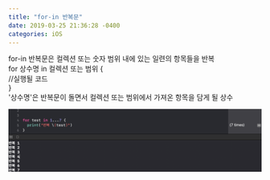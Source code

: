 ```yaml
---
title: "for-in 반복문"
date: 2019-03-25 21:36:28 -0400
categories: iOS
---
```

for-in 반복문은 컬렉션 또는 숫자 범위 내에 있는 일련의 항목들을 반복
<br>
for 상수명 in 컬렉션 또는 범위 {
<br>
//실행될 코드
<br>
}
<br>
'상수명'은 반복문이 돌면서 컬렉션 또는 범위에서 가져온 항목을 담게 될 상수

![for-in](/img/for-in.png)
